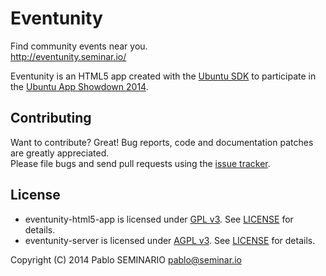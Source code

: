 Eventunity
==========

Find community events near you.  
http://eventunity.seminar.io/

Eventunity is an HTML5 app created with the [Ubuntu SDK](http://developer.ubuntu.com/apps/html-5/) to participate in the [Ubuntu App Showdown 2014](http://developer.ubuntu.com/2014/02/announcing-the-latest-ubuntu-app-showdown-contest/).


Contributing
------------

Want to contribute? Great! Bug reports, code and documentation patches are greatly appreciated.  
Please file bugs and send pull requests using the [issue tracker](https://github.com/pabluk/eventunity/issues).


License
-------

* eventunity-html5-app is licensed under [GPL v3](http://www.gnu.org/licenses/gpl-3.0.txt). See [LICENSE](https://raw.github.com/pabluk/eventunity/master/eventunity-html5-app/LICENSE) for details.
* eventunity-server is licensed under [AGPL v3](http://www.gnu.org/licenses/agpl-3.0.txt). See [LICENSE](https://raw.github.com/pabluk/eventunity/master/eventunity-server/LICENSE) for details.

Copyright (C) 2014 Pablo SEMINARIO <pablo@seminar.io>
